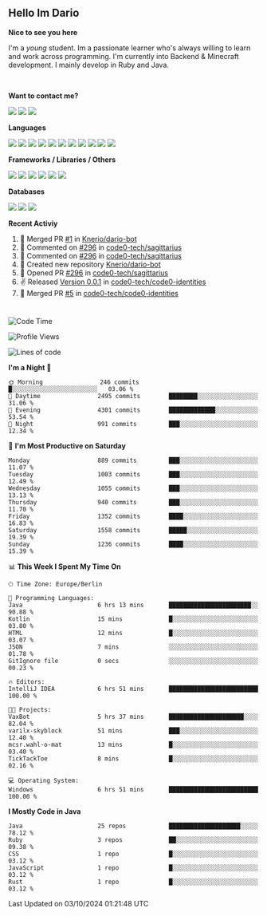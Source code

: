 <h2>Hello Im Dario</h2>

**Nice to see you here**

I'm a *young* student. Im a passionate learner who's always willing to learn and work across
programming. I'm currently into Backend & Minecraft development. I mainly develop in Ruby and Java.

<br/>

**Want to contact me?**

<a href="https://github.com/knerio"><img src="https://img.shields.io/badge/-Github-blue?style=for-the-badge&logo=github&logoColor=white"/></a> <a href="https://discord.com/users/639416958923702292"><img src="https://img.shields.io/badge/-knerio-blue?style=for-the-badge&logo=discord&logoColor=white"/></a> <a href="https://twitch.tv/dopalos_"><img src="https://img.shields.io/badge/-twitch-blue?style=for-the-badge&logo=twitch&logoColor=white"/></a>

**Languages**

<img src="https://img.shields.io/badge/-HTML-blue?style=for-the-badge&logo=html5&logoColor=white"/> <img src="https://img.shields.io/badge/-CSS-blue?style=for-the-badge&logo=CSS3&logoColor=white"/> <img src="https://img.shields.io/badge/-Javascript-blue?style=for-the-badge&logo=javascript&logoColor=white"/> <img src="https://img.shields.io/badge/-Typescript-blue?style=for-the-badge&logo=TypeScript&logoColor=white"/> <img src="https://img.shields.io/badge/-Java-blue?style=for-the-badge&logo=java&logoColor=white"/> <img src="https://img.shields.io/badge/-Kotlin-blue?style=for-the-badge&logo=kotlin&logoColor=white"/> <img src="https://img.shields.io/badge/-SQL-blue?style=for-the-badge&logo=MYSQL&logoColor=white"/> <img src="https://img.shields.io/badge/-Markdown-blue?style=for-the-badge&logo=Markdown&logoColor=white"/> <img src="https://img.shields.io/badge/-JSON-blue?style=for-the-badge&logo=JSON&logoColor=white"/> <img src="https://img.shields.io/badge/-Git-blue?style=for-the-badge&logo=Git&logoColor=white"/> <img src="https://img.shields.io/badge/-Ruby-blue?style=for-the-badge&logo=Ruby&logoColor=white"/>
<br/>

 **Frameworks / Libraries / Others**

<img src="https://img.shields.io/badge/-Bootstrap-blue?style=for-the-badge&logo=Bootstrap&logoColor=white"/> <img src="https://img.shields.io/badge/-Node.JS-blue?style=for-the-badge&logo=node.js&logoColor=white"/> <img src="https://img.shields.io/badge/-React-blue?style=for-the-badge&logo=React&logoColor=white"/> <img src="https://img.shields.io/badge/-Express-blue?style=for-the-badge&logo=Express&logoColor=white"/> <img src="https://img.shields.io/badge/-Next.Js-blue?style=for-the-badge&logo=Next.Js&logoColor=white"/> <img src="https://img.shields.io/badge/-Ruby_On_Rails-blue?style=for-the-badge&logo=ruby-on-rails&logoColor=white"/>

**Databases**

<img src="https://img.shields.io/badge/-MongoDB-blue?style=for-the-badge&logo=mongodb&logoColor=white"/> <img src="https://img.shields.io/badge/-MariaDB-blue?style=for-the-badge&logo=MariaDB&logoColor=white"/>
<img src="https://img.shields.io/badge/-PostgreSQL-blue?style=for-the-badge&logo=PostgreSQl&logoColor=white"/>

**Recent Activiy**

<!--RECENT_ACTIVITY:start-->
1. 🎉 Merged PR [#1](https://github.com/Knerio/dario-bot/pull/1) in [Knerio/dario-bot](https://github.com/Knerio/dario-bot)<br>
2. 💬 Commented on [#296](https://github.com/code0-tech/sagittarius/pull/296#discussion_r1765661689) in [code0-tech/sagittarius](https://github.com/code0-tech/sagittarius)<br>
3. 💬 Commented on [#296](https://github.com/code0-tech/sagittarius/pull/296#discussion_r1765659967) in [code0-tech/sagittarius](https://github.com/code0-tech/sagittarius)<br>
4. 📔 Created new repository [Knerio/dario-bot](https://github.com/Knerio/dario-bot)<br>
5. 💪 Opened PR [#296](https://github.com/code0-tech/sagittarius/pull/296) in [code0-tech/sagittarius](https://github.com/code0-tech/sagittarius)<br>
6. ✌️ Released [Version 0.0.1](https://github.com/code0-tech/code0-identities/releases/tag/0.0.1) in [code0-tech/code0-identities](https://github.com/code0-tech/code0-identities)<br>
7. 🎉 Merged PR [#5](https://github.com/code0-tech/code0-identities/pull/5) in [code0-tech/code0-identities](https://github.com/code0-tech/code0-identities)<br>
<!--RECENT_ACTIVITY:end-->
 
#

<!--START_SECTION:waka-->
![Code Time](http://img.shields.io/badge/Code%20Time-548%20hrs%2029%20mins-blue)

![Profile Views](http://img.shields.io/badge/Profile%20Views-0-blue)

![Lines of code](https://img.shields.io/badge/From%20Hello%20World%20I%27ve%20Written-389.6%20thousand%20lines%20of%20code-blue)

**I'm a Night 🦉** 

```text
🌞 Morning                246 commits         █░░░░░░░░░░░░░░░░░░░░░░░░   03.06 % 
🌆 Daytime                2495 commits        ████████░░░░░░░░░░░░░░░░░   31.06 % 
🌃 Evening                4301 commits        █████████████░░░░░░░░░░░░   53.54 % 
🌙 Night                  991 commits         ███░░░░░░░░░░░░░░░░░░░░░░   12.34 % 
```
📅 **I'm Most Productive on Saturday** 

```text
Monday                   889 commits         ███░░░░░░░░░░░░░░░░░░░░░░   11.07 % 
Tuesday                  1003 commits        ███░░░░░░░░░░░░░░░░░░░░░░   12.49 % 
Wednesday                1055 commits        ███░░░░░░░░░░░░░░░░░░░░░░   13.13 % 
Thursday                 940 commits         ███░░░░░░░░░░░░░░░░░░░░░░   11.70 % 
Friday                   1352 commits        ████░░░░░░░░░░░░░░░░░░░░░   16.83 % 
Saturday                 1558 commits        █████░░░░░░░░░░░░░░░░░░░░   19.39 % 
Sunday                   1236 commits        ████░░░░░░░░░░░░░░░░░░░░░   15.39 % 
```


📊 **This Week I Spent My Time On** 

```text
🕑︎ Time Zone: Europe/Berlin

💬 Programming Languages: 
Java                     6 hrs 13 mins       ███████████████████████░░   90.88 % 
Kotlin                   15 mins             █░░░░░░░░░░░░░░░░░░░░░░░░   03.80 % 
HTML                     12 mins             █░░░░░░░░░░░░░░░░░░░░░░░░   03.07 % 
JSON                     7 mins              ░░░░░░░░░░░░░░░░░░░░░░░░░   01.78 % 
GitIgnore file           0 secs              ░░░░░░░░░░░░░░░░░░░░░░░░░   00.23 % 

🔥 Editors: 
IntelliJ IDEA            6 hrs 51 mins       █████████████████████████   100.00 % 

🐱‍💻 Projects: 
VaxBot                   5 hrs 37 mins       █████████████████████░░░░   82.04 % 
varilx-skyblock          51 mins             ███░░░░░░░░░░░░░░░░░░░░░░   12.40 % 
mcsr.wahl-o-mat          13 mins             █░░░░░░░░░░░░░░░░░░░░░░░░   03.40 % 
TickTackToe              8 mins              █░░░░░░░░░░░░░░░░░░░░░░░░   02.16 % 

💻 Operating System: 
Windows                  6 hrs 51 mins       █████████████████████████   100.00 % 
```

**I Mostly Code in Java** 

```text
Java                     25 repos            ████████████████████░░░░░   78.12 % 
Ruby                     3 repos             ██░░░░░░░░░░░░░░░░░░░░░░░   09.38 % 
CSS                      1 repo              █░░░░░░░░░░░░░░░░░░░░░░░░   03.12 % 
JavaScript               1 repo              █░░░░░░░░░░░░░░░░░░░░░░░░   03.12 % 
Rust                     1 repo              █░░░░░░░░░░░░░░░░░░░░░░░░   03.12 % 
```




 Last Updated on 03/10/2024 01:21:48 UTC
<!--END_SECTION:waka-->

